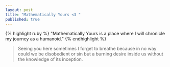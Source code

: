```yaml
---
layout: post
title: "Mathematically Yours <3 "
published: true
---
```

{% highlight ruby %}
"Mathematically Yours is a place where I will chronicle my journey as a humanoid."
{% endhighlight %}


>Seeing you here sometimes I forget to breathe because in no way could we be disobedient or sin but a burning desire inside us without the knowledge of its inception.

